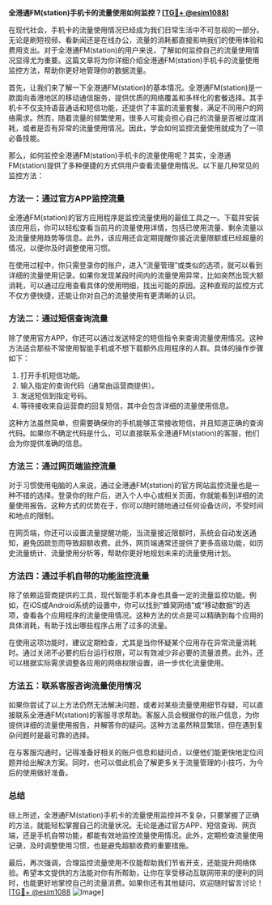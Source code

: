 **全港通FM(station)手机卡的流量使用如何监控？[[TG💪+ @esim1088](https://t.me/s/esim1088)]**

在现代社会，手机卡的流量使用情况已经成为我们日常生活中不可忽视的一部分。无论是刷短视频、看新闻还是在线办公，流量的消耗都直接影响我们的使用体验和费用支出。对于全港通FM(station)的用户来说，了解如何监控自己的流量使用情况显得尤为重要。这篇文章将为你详细介绍全港通FM(station)手机卡的流量使用监控方法，帮助你更好地管理你的数据流量。

首先，让我们来了解一下全港通FM(station)的基本情况。全港通FM(station)是一款面向香港地区的移动通信服务，提供优质的网络覆盖和多样化的套餐选择。其手机卡不仅支持语音通话和短信功能，还提供了丰富的流量套餐，满足不同用户的网络需求。然而，随着流量的频繁使用，很多人可能会担心自己的流量是否被过度消耗，或者是否有异常的流量使用情况。因此，学会如何监控流量使用就成为了一项必备技能。

那么，如何监控全港通FM(station)手机卡的流量使用呢？其实，全港通FM(station)提供了多种便捷的方式供用户查看流量使用情况。以下是几种常见的监控方法：

### 方法一：通过官方APP监控流量

全港通FM(station)的官方应用程序是监控流量使用的最佳工具之一。下载并安装该应用后，你可以轻松查看当前月的流量使用详情，包括已使用流量、剩余流量以及流量使用趋势等信息。此外，该应用还会定期提醒你接近流量限额或已经超量的情况，以便你及时调整使用习惯。

在使用过程中，你只需登录你的账户，进入“流量管理”或类似的选项，就可以看到详细的流量使用记录。如果你发现某段时间内的流量使用异常，比如突然出现大额消耗，可以通过应用查看具体的使用明细，找出可能的原因。这种直观的监控方式不仅方便快捷，还能让你对自己的流量使用有更清晰的认识。

### 方法二：通过短信查询流量

除了使用官方APP，你还可以通过发送特定的短信指令来查询流量使用情况。这种方法适合那些不常使用智能手机或不想下载额外应用程序的人群。具体的操作步骤如下：

1. 打开手机短信功能。
2. 输入指定的查询代码（通常由运营商提供）。
3. 发送短信到指定号码。
4. 等待接收来自运营商的回复短信，其中会包含详细的流量使用信息。

这种方法虽然简单，但需要确保你的手机能够正常接收短信，并且知道正确的查询代码。如果你不确定代码是什么，可以直接联系全港通FM(station)的客服，他们会为你提供准确的信息。

### 方法三：通过网页端监控流量

对于习惯使用电脑的人来说，通过全港通FM(station)的官方网站监控流量也是一种不错的选择。登录你的账户后，进入个人中心或相关页面，你就能看到详细的流量使用报告。这种方式的优势在于，你可以随时随地通过任何设备访问，不受时间和地点的限制。

在网页端，你还可以设置流量提醒功能，当流量接近限额时，系统会自动发送通知，避免因疏忽而导致超额收费。此外，网页端通常还提供了更多高级功能，如历史流量统计、流量使用分析等，帮助你更好地规划未来的流量使用计划。

### 方法四：通过手机自带的功能监控流量

除了依赖运营商提供的工具，现代智能手机本身也具备一定的流量监控功能。例如，在iOS或Android系统的设置中，你可以找到“蜂窝网络”或“移动数据”的选项，查看各个应用程序的流量使用情况。这种方法的优点是可以精确到每个应用的具体消耗，有助于找出哪些程序占用了过多的流量。

在使用这项功能时，建议定期检查，尤其是当你怀疑某个应用存在异常流量消耗时。通过关闭不必要的后台运行权限，可以有效减少非必要的流量浪费。此外，还可以根据实际需求调整各应用的网络权限设置，进一步优化流量使用。

### 方法五：联系客服咨询流量使用情况

如果你尝试了以上方法仍然无法解决问题，或者对某些流量使用细节存疑，可以直接联系全港通FM(station)的客服寻求帮助。客服人员会根据你的账户信息，为你提供详细的流量使用报告，并解答你的疑问。这种方法虽然稍显繁琐，但在遇到复杂问题时是最可靠的选择。

在与客服沟通时，记得准备好相关的账户信息和疑问点，以便他们能更快地定位问题并给出解决方案。同时，也可以借此机会了解更多关于流量管理的小技巧，为今后的使用做好准备。

### 总结

综上所述，全港通FM(station)手机卡的流量使用监控并不复杂，只要掌握了正确的方法，就能轻松掌握自己的流量状况。无论是通过官方APP、短信查询、网页端，还是手机自带功能，都能有效地监控流量使用情况。此外，定期检查流量使用记录，及时调整使用习惯，也是避免超额收费的重要措施。

最后，再次强调，合理监控流量使用不仅能帮助我们节省开支，还能提升网络体验。希望本文提供的方法能对你有所帮助，让你在享受移动互联网带来的便利的同时，也能更好地掌控自己的流量消费。如果你还有其他疑问，欢迎随时留言讨论！[[TG💪+ @esim1088](https://t.me/s/esim1088) ![Image](https://i.postimg.cc/4NQfJmqS/Snipaste-2025-05-13-00-14-12.png)]